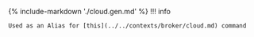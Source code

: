 {% include-markdown './cloud.gen.md' %}
!!! info

    Used as an Alias for [this](../../contexts/broker/cloud.md) command